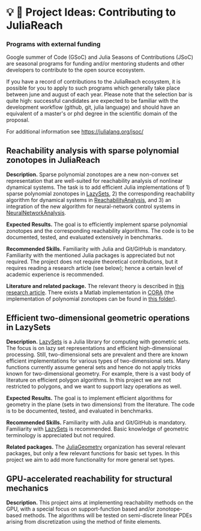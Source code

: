 # :bulb: :notebook: Project Ideas: Contributing to JuliaReach

### Programs with external funding

Google summer of Code (GSoC) and Julia Seasons of Contributions (JSoC) are seasonal programs for funding and/or
mentoring students and other developers to contribute to the open source ecosystem.

If you have a record of contributions to the JuliaReach ecosystem, it is possible for you to apply to such programs which generally take place between june and august of each year. Please note that the selection bar is quite high: successful candidates are expected to be familiar with the development workflow (github, git, julia language) and should have an equivalent of a master's or phd degree in the scientific domain of the proposal.

For additional information see https://julialang.org/jsoc/

## Reachability analysis with sparse polynomial zonotopes in JuliaReach

**Description.** Sparse polynomial zonotopes are a new non-convex set representation that are well-suited for reachability analysis of nonlinear dynamical systems. The task is to add efficient Julia implementations of 1) sparse polynomial zonotopes in [LazySets](https://github.com/JuliaReach/LazySets.jl), 2) the corresponding reachability algorithm for dynamical systems in [ReachabilityAnalysis](https://github.com/JuliaReach/ReachabilityAnalysis.jl), and 3) an integration of the new algorithm for neural-network control systems in [NeuralNetworkAnalysis](https://github.com/JuliaReach/NeuralNetworkAnalysis.jl).

**Expected Results.** The goal is to efficiently implement sparse polynomial zonotopes and the corresponding reachability algorithms. The code is to be documented, tested, and evaluated extensively in benchmarks.

**Recommended Skills.** Familiarity with Julia and Git/GitHub is mandatory. Familiarity with the mentioned Julia packages is appreciated but not required. The project does not require theoretical contributions, but it requires reading a research article (see below); hence a certain level of academic experience is recommended.

**Literature and related package.** The relevant theory is described in [this research article](https://arxiv.org/pdf/1901.01780). There exists a Matlab implementation in [CORA](https://tumcps.github.io/CORA/) (the implementation of polynomial zonotopes can be found in [this folder](https://github.com/TUMcps/CORA/tree/master/contSet/%40polyZonotope)).


## Efficient two-dimensional geometric operations in LazySets

**Description.** [LazySets](https://github.com/JuliaReach/LazySets.jl) is a Julia library for computing with geometric sets. The focus is on lazy set representations and efficient high-dimensional processing. Still, two-dimensional sets are prevalent and there are known efficient implementations for various types of two-dimensional sets. Many functions currently assume general sets and hence do not apply tricks known for two-dimensional geometry. For example, there is a vast body of literature on efficient polygon algorithms. In this project we are not restricted to polygons, and we want to support lazy operations as well.

**Expected Results.** The goal is to implement efficient algorithms for geometry in the plane (sets in two dimensions) from the literature. The code is to be documented, tested, and evaluated in benchmarks.

**Recommended Skills.** Familiarity with Julia and Git/GitHub is mandatory. Familiarity with [LazySets](https://github.com/JuliaReach/LazySets.jl) is recommended. Basic knowledge of geometric terminology is appreciated but not required.

**Related packages.** The [JuliaGeometry](https://github.com/JuliaGeometry) organization has several relevant packages, but only a few relevant functions for basic set types. In this project we aim to add more functionality for more general set types.


## GPU-accelerated reachability for structural mechanics

**Description.** This project aims at implementing reachability methods on the GPU, with a special focus on support-function based and/or zonotope-based methods. The algorithms will be tested on  semi-discrete linear PDEs arising from discretization using the method of finite elements.


